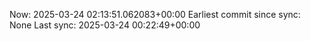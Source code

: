 Now: 2025-03-24 02:13:51.062083+00:00 Earliest commit since sync: None Last sync: 2025-03-24 00:22:49+00:00
